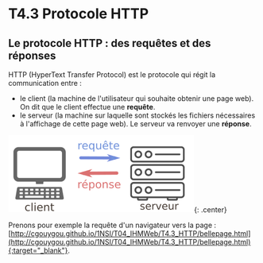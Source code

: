 # T4.3 Protocole HTTP

## Le protocole HTTP : des requêtes et des réponses

HTTP (HyperText Transfer Protocol) est le protocole qui régit la communication entre :  

- le client (la machine de l'utilisateur qui souhaite obtenir une page web). On dit que le client effectue une **requête**.  
- le serveur (la machine sur laquelle sont stockés les fichiers nécessaires à l'affichage de cette page web). Le serveur va renvoyer une **réponse**.
 

![image](../images/requete2.png){: .center}

Prenons pour exemple la requête d'un navigateur vers la page : [http://cgouygou.github.io/1NSI/T04_IHMWeb/T4.3_HTTP/bellepage.html](http://cgouygou.github.io/1NSI/T04_IHMWeb/T4.3_HTTP/bellepage.html){:target="_blank"}.


